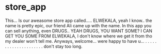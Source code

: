 # store_app

This... Is our aweasome store app called..... ELWEKALA, yeah I know.. the name is pretty epic, our
friend Ali came up with the name. In this app you can sell anything, even DRUGS.. YEAH DRUGS, YOU WANT SOME?
I CAN GET YOU SOME FROM ELWEKALA, I don't know where we get it from tho my dealer won't tell me.
Anyways, welcome... were happy to have u...
 .
 .
 .
 .
 .
 .
 .
 .
 .
 .
 .
 .
 .
 .
 .
 .
 .
 .
 .
 .
 .
 don't stay too long.
